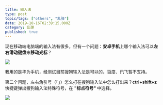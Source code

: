 ```yaml
---
title: 输入法
type: post
topic/tags: ["others", "乱弹"]
date: 2019-10-16T02:39:15.000Z
category: 乱弹
published: true
---
```


现在移动端电脑端的输入法有很多。但有一个问题：**安卓手机**上哪个输入法可以**左右滑动键盘**来**移动光标**？

![](https://note.bioitee.com/yuque/0/2019/png/126032/1571194197988-5c31fdeb-2c2a-4141-bc4b-1dcef2ba3cf0.png#align=left&display=inline&height=253&originHeight=253&originWidth=720&size=0&status=done&width=720)

我用的是华为手机，经测试目前搜狗输入法是可以的，百度、讯飞暂不支持。

第二个问题，左右角引号（「」）怎么打在搜狗输入法中怎么打出来？**ctrl+shift+z** 快捷键弹出搜狗输入法特殊符号，在 **"标点符号"** 中选择。

![](https://note.bioitee.com/yuque/0/2019/png/126032/1571196635629-4ddb115f-d4d7-42f4-9001-c6c6eeb2aed3.png#align=left&display=inline&height=498&name=image.png&originHeight=498&originWidth=596&size=37231&status=done&width=596)

